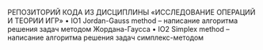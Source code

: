 РЕПОЗИТОРИЙ КОДА ИЗ ДИСЦИПЛИНЫ «ИССЛЕДОВАНИЕ ОПЕРАЦИЙ И ТЕОРИИ ИГР»
•	IO1 Jordan-Gauss method – написание алгоритма решения задач методом Жордана-Гаусса
•	IO2 Simplex method – написание алгоритма решения задач симплекс-методом 

